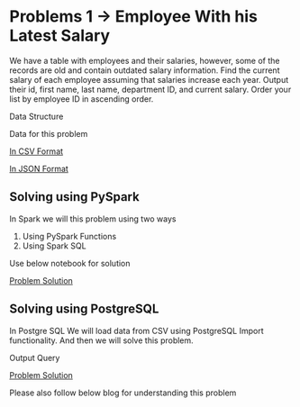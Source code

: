 # Problems 1 -> Employee With his Latest Salary

We have a table with employees and their salaries, however, some of the records are old and contain outdated salary information. Find the current salary of each employee assuming that salaries increase each year. Output their id, first name, last name, department ID, and current salary. Order your list by employee ID in ascending order.

Data Structure



Data for this problem 

[In CSV Format](employee.csv)

[In JSON Format](employee.json)

## Solving using PySpark

In Spark we will this problem using two ways 
1. Using PySpark Functions 
2. Using Spark SQL 

Use below notebook for solution 

[Problem Solution](problem1.ipynb)

## Solving using PostgreSQL

In Postgre SQL We will load data from CSV using PostgreSQL Import functionality. And then we will solve this problem. 

Output Query

[Problem Solution](problem1.sql)

Please also follow below blog for understanding this problem
